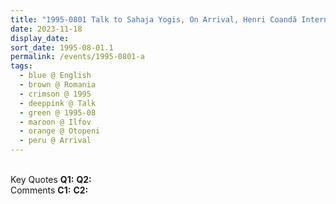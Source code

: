 ```yaml
---
title: "1995-0801 Talk to Sahaja Yogis, On Arrival, Henri Coandă International Airport, Otopeni (15 kms N of Bucharest), Romania"
date: 2023-11-18
display_date: 
sort_date: 1995-08-01.1
permalink: /events/1995-0801-a
tags:
  - blue @ English
  - brown @ Romania
  - crimson @ 1995
  - deeppink @ Talk
  - green @ 1995-08
  - maroon @ Ilfov
  - orange @ Otopeni
  - peru @ Arrival
---
```


<br>

<wave-list>
  <list-title color="DarkSeaGreen" width="55">Key Quotes</list-title>
  <list-item color="BlanchedAlmond" width="280"><b>Q1:</b> <i></i></list-item>
  <list-item color="Lavender" width="280"><b>Q2:</b> <i></i></list-item>
</wave-list>

<br>

<wave-list>
  <list-title color="DarkSeaGreen" width="55">Comments</list-title>
  <list-item color="BlanchedAlmond" width="280"><b>C1:</b> <i></i></list-item>
  <list-item color="Lavender" width="280"><b>C2:</b> <i></i></list-item>
</wave-list>
